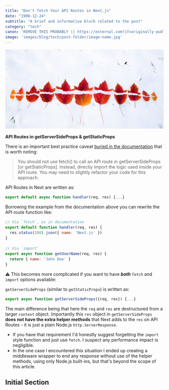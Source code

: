 ```yaml
---
title: "Don't fetch Your API Routes in Next.js"
date: "1900-12-24"
subtitle: "A brief and informative blurb related to the post"
category: "tech"
canon: 'REMOVE THIS PROBABLY || https://external.com?if=originally-published-elsewhere'
image: 'images/blog/tech/post-folder/image-name.jpg'
---
```


![Initial image used as anchor for article](/public/images/blog/tech/why-isnt-npm-link-working/why-isnt-npm-link-working-title-image.jpg)

**API Routes in getServerSideProps & getStaticProps**

There is an important best practice caveat [buried in the documentation](https://nextjs.org/docs/basic-features/data-fetching#getserversideprops-server-side-rendering) that is worth noting:

> You should not use fetch() to call an API route in getServerSideProps [or getStaticProps]. Instead, directly import the logic used inside your API route. You may need to slightly refactor your code for this approach. 

API Routes in Next are written as:

```javascript
export default async function handler(req, res) {...}
```

Borrowing the example from the documentation above you can rewrite the API route function like:

```javascript
// Via `fetch`, as in documentation
export default function handler(req, res) {
  res.status(200).json({ name: 'Next.js' })
}

// Via `import`
export async function getUserName(req, res) {
  return { name: 'John Doe' }
}
```

⚠️ This becomes more complicated if you want to have ***both*** `fetch` and `import` options available:

`getServerSideProps` (similar to `getStaticProps`) is written as:

```javascript
export async function getServerSideProps({req, res}) {...}
```

The main difference being that here the `req` and `res` are destructured from a larger `context` object. Importantly this `res` object in `getServerSideProps` **does not have the extra helper methods** that Next adds to the `res` on API Routes - it is just a plain Node.js `http.ServerResponse`.
- If you have that requirement I'd honestly suggest forgetting the `import` style function and just use `fetch`. I suspect any performance impact is negligible.
- In the one case I encountered this situation I ended up creating a middleware wrapper to end any response without use of the helper methods, using only Node.js built-ins, but that's beyond the scope of this article.


## Initial Section